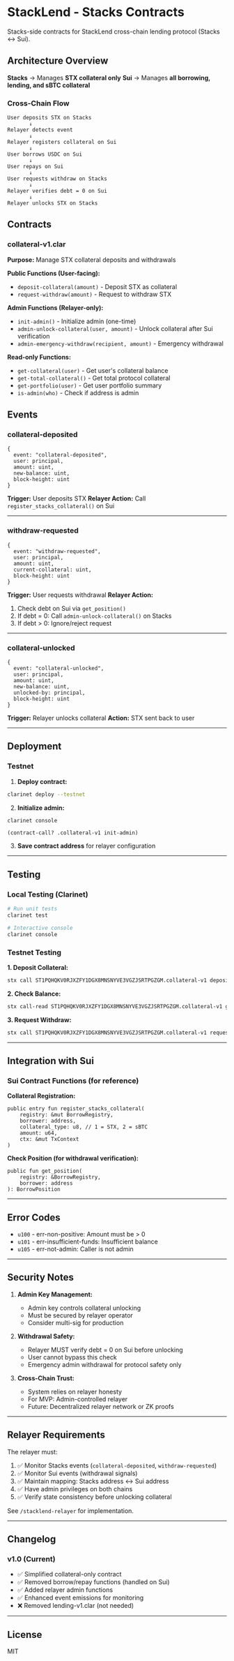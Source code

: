 # StackLend - Stacks Contracts

Stacks-side contracts for StackLend cross-chain lending protocol (Stacks <-> Sui).

## Architecture Overview

**Stacks** → Manages **STX collateral only**
**Sui** → Manages **all borrowing, lending, and sBTC collateral**

### Cross-Chain Flow

```
User deposits STX on Stacks
       ↓
Relayer detects event
       ↓
Relayer registers collateral on Sui
       ↓
User borrows USDC on Sui
       ↓
User repays on Sui
       ↓
User requests withdraw on Stacks
       ↓
Relayer verifies debt = 0 on Sui
       ↓
Relayer unlocks STX on Stacks
```

## Contracts

### collateral-v1.clar

**Purpose:** Manage STX collateral deposits and withdrawals

**Public Functions (User-facing):**
- `deposit-collateral(amount)` - Deposit STX as collateral
- `request-withdraw(amount)` - Request to withdraw STX

**Admin Functions (Relayer-only):**
- `init-admin()` - Initialize admin (one-time)
- `admin-unlock-collateral(user, amount)` - Unlock collateral after Sui verification
- `admin-emergency-withdraw(recipient, amount)` - Emergency withdrawal

**Read-only Functions:**
- `get-collateral(user)` - Get user's collateral balance
- `get-total-collateral()` - Get total protocol collateral
- `get-portfolio(user)` - Get user portfolio summary
- `is-admin(who)` - Check if address is admin

## Events

### collateral-deposited
```clarity
{
  event: "collateral-deposited",
  user: principal,
  amount: uint,
  new-balance: uint,
  block-height: uint
}
```
**Trigger:** User deposits STX
**Relayer Action:** Call `register_stacks_collateral()` on Sui

---

### withdraw-requested
```clarity
{
  event: "withdraw-requested",
  user: principal,
  amount: uint,
  current-collateral: uint,
  block-height: uint
}
```
**Trigger:** User requests withdrawal
**Relayer Action:**
1. Check debt on Sui via `get_position()`
2. If debt = 0: Call `admin-unlock-collateral()` on Stacks
3. If debt > 0: Ignore/reject request

---

### collateral-unlocked
```clarity
{
  event: "collateral-unlocked",
  user: principal,
  amount: uint,
  new-balance: uint,
  unlocked-by: principal,
  block-height: uint
}
```
**Trigger:** Relayer unlocks collateral
**Action:** STX sent back to user

---

## Deployment

### Testnet

1. **Deploy contract:**
```bash
clarinet deploy --testnet
```

2. **Initialize admin:**
```bash
clarinet console
```
```clarity
(contract-call? .collateral-v1 init-admin)
```

3. **Save contract address** for relayer configuration

---

## Testing

### Local Testing (Clarinet)

```bash
# Run unit tests
clarinet test

# Interactive console
clarinet console
```

### Testnet Testing

**1. Deposit Collateral:**
```bash
stx call ST1PQHQKV0RJXZFY1DGX8MNSNYVE3VGZJSRTPGZGM.collateral-v1 deposit-collateral u1000000
```

**2. Check Balance:**
```bash
stx call-read ST1PQHQKV0RJXZFY1DGX8MNSNYVE3VGZJSRTPGZGM.collateral-v1 get-collateral ST1PQHQKV0RJXZFY1DGX8MNSNYVE3VGZJSRTPGZGM
```

**3. Request Withdraw:**
```bash
stx call ST1PQHQKV0RJXZFY1DGX8MNSNYVE3VGZJSRTPGZGM.collateral-v1 request-withdraw u500000
```

---

## Integration with Sui

### Sui Contract Functions (for reference)

**Collateral Registration:**
```move
public entry fun register_stacks_collateral(
    registry: &mut BorrowRegistry,
    borrower: address,
    collateral_type: u8, // 1 = STX, 2 = sBTC
    amount: u64,
    ctx: &mut TxContext
)
```

**Check Position (for withdrawal verification):**
```move
public fun get_position(
    registry: &BorrowRegistry,
    borrower: address
): BorrowPosition
```

---

## Error Codes

- `u100` - err-non-positive: Amount must be > 0
- `u101` - err-insufficient-funds: Insufficient balance
- `u105` - err-not-admin: Caller is not admin

---

## Security Notes

1. **Admin Key Management:**
   - Admin key controls collateral unlocking
   - Must be secured by relayer operator
   - Consider multi-sig for production

2. **Withdrawal Safety:**
   - Relayer MUST verify debt = 0 on Sui before unlocking
   - User cannot bypass this check
   - Emergency admin withdrawal for protocol safety only

3. **Cross-Chain Trust:**
   - System relies on relayer honesty
   - For MVP: Admin-controlled relayer
   - Future: Decentralized relayer network or ZK proofs

---

## Relayer Requirements

The relayer must:

1. ✅ Monitor Stacks events (`collateral-deposited`, `withdraw-requested`)
2. ✅ Monitor Sui events (withdrawal signals)
3. ✅ Maintain mapping: Stacks address ↔ Sui address
4. ✅ Have admin privileges on both chains
5. ✅ Verify state consistency before unlocking collateral

See `/stacklend-relayer` for implementation.

---

## Changelog

### v1.0 (Current)
- ✅ Simplified collateral-only contract
- ✅ Removed borrow/repay functions (handled on Sui)
- ✅ Added relayer admin functions
- ✅ Enhanced event emissions for monitoring
- ❌ Removed lending-v1.clar (not needed)

---

## License

MIT
